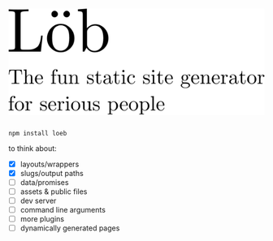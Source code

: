 # ![Löb](etc/logo.svg)

`npm install loeb`

to think about:

- [x] layouts/wrappers
- [x] slugs/output paths
- [ ] data/promises
- [ ] assets & public files
- [ ] dev server
- [ ] command line arguments
- [ ] more plugins
- [ ] dynamically generated pages
